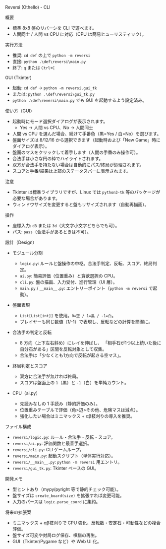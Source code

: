 Reversi (Othello) - CLI

概要
- 標準 8x8 盤のリバーシを CLI で遊べます。
- 人間同士 / 人間 vs CPU に対応（CPU は簡易ヒューリスティック）。

実行方法
- 推奨: `cd def` の上で `python -m reversi`
- 直接: `python .\def\reversi\main.py`
- 終了: `q` または `Ctrl+C`

GUI (Tkinter)
- 起動: `cd def` → `python -m reversi.gui_tk`
- または: `python .\def\reversi\gui_tk.py`
- `python .\def\reversi\main.py` でも GUI を起動するよう設定済み。

使い方（GUI）
- 起動時にモード選択ダイアログが表示されます。
  - Yes → 人間 vs CPU、No → 人間同士
- 人間 vs CPU を選んだ場合、続けて手番色（黒=Yes / 白=No）を選びます。
- 盤面サイズは 8/12/16 から選択できます（起動時および「New Game」時にダイアログ表示）。
- 盤面のマスをクリックして着手します（人間の手番のみ操作可）。
- 合法手は小さな円の枠でハイライトされます。
- 双方が合法手を持たない場合は自動的にパス/終局が処理されます。
- スコアと手番/結果は上部のステータスバーに表示されます。

注意
- Tkinter は標準ライブラリですが、Linux では `python3-tk` 等のパッケージが必要な場合があります。
- ウィンドウサイズを変更すると盤もリサイズされます（自動再描画）。

操作
- 座標入力: `d3` または `3d`（大文字小文字どちらでも可）。
- パス: `pass`（合法手があるときは不可）。

設計（Design）
- モジュール分割
  - `logic.py`: ルールと盤操作の中枢。合法手判定、反転、スコア、終局判定。
  - `ai.py`: 簡易評価（位置重み）と貪欲選択の CPU。
  - `cli.py`: 盤の描画、入力受付、進行管理（UI 層）。
  - `main.py` / `__main__.py`: エントリーポイント（`python -m reversi` で起動）。

- 盤面表現
  - `List[List[int]]` を使用。`0=空 / 1=黒 / -1=白`。
  - プレイヤーも同じ数値（1/-1）で表現し、反転などの計算を簡潔に。

- 合法手の判定と反転
  - 8 方向（上下左右斜め）にレイを伸ばし、
    「相手石が1つ以上続いた後に自分石がある」区間を反転対象として収集。
  - 合法手は「少なくとも1方向で反転が起きる空マス」。

- 終局判定とスコア
  - 双方に合法手が無ければ終局。
  - スコアは盤面上の `1`（黒）と `-1`（白）を単純カウント。

- CPU（ai.py）
  - 先読みなしの 1 手読み（静的評価のみ）。
  - 位置重みテーブルで評価（角>辺>その他、危険マスは減点）。
  - 強化したい場合はミニマックス + αβ枝刈りの導入を推奨。

ファイル構成
- `reversi/logic.py`: ルール・合法手・反転・スコア。
- `reversi/ai.py`: 評価関数と最善手選択。
- `reversi/cli.py`: CLI ゲームループ。
- `reversi/main.py`: 起動スクリプト（単体実行対応）。
- `reversi/__main__.py`: `python -m reversi` 用エントリ。
- `reversi/gui_tk.py`: Tkinter ベースの GUI。

開発メモ
- 型ヒントあり（mypy/pyright 等で静的チェック可能）。
- 盤サイズは `create_board(size)` を拡張すれば変更可能。
- 入力のパースは `logic.parse_coord` に集約。

将来の拡張案
- ミニマックス + αβ枝刈りで CPU 強化、反転数・安定石・可動性などの複合評価。
- 盤サイズ可変や対局ログ保存、棋譜の再生。
- GUI（Tkinter/Pygame など）や Web UI 化。
